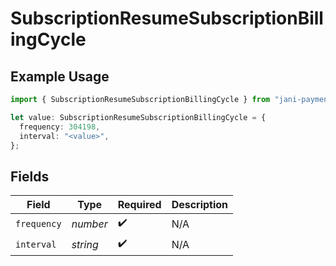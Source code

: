 # SubscriptionResumeSubscriptionBillingCycle

## Example Usage

```typescript
import { SubscriptionResumeSubscriptionBillingCycle } from "jani-payments/models/operations";

let value: SubscriptionResumeSubscriptionBillingCycle = {
  frequency: 304198,
  interval: "<value>",
};
```

## Fields

| Field              | Type               | Required           | Description        |
| ------------------ | ------------------ | ------------------ | ------------------ |
| `frequency`        | *number*           | :heavy_check_mark: | N/A                |
| `interval`         | *string*           | :heavy_check_mark: | N/A                |